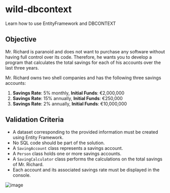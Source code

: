 # wild-dbcontext
Learn how to use EntityFramework and DBCONTEXT

## Objective

Mr. Richard is paranoid and does not want to purchase any software without having full control over its code. Therefore, he wants you to develop a program that calculates the total savings for each of his accounts over the last three years.

Mr. Richard owns two shell companies and has the following three savings accounts:

1. **Savings Rate**: 5% monthly, **Initial Funds**: €2,000,000
2. **Savings Rate**: 15% annually, **Initial Funds**: €250,000
3. **Savings Rate**: 2% annually, **Initial Funds**: €10,000,000

## Validation Criteria

- A dataset corresponding to the provided information must be created using Entity Framework.
- No SQL code should be part of the solution.
- A `SavingAccount` class represents a savings account.
- A `Person` class holds one or more savings accounts.
- A `SavingCalculator` class performs the calculations on the total savings of Mr. Richard.
- Each account and its associated savings rate must be displayed in the console.



![image](https://image.noelshack.com/fichiers/2024/21/6/1716642690-screenshot-2024-05-25-150935.png)
